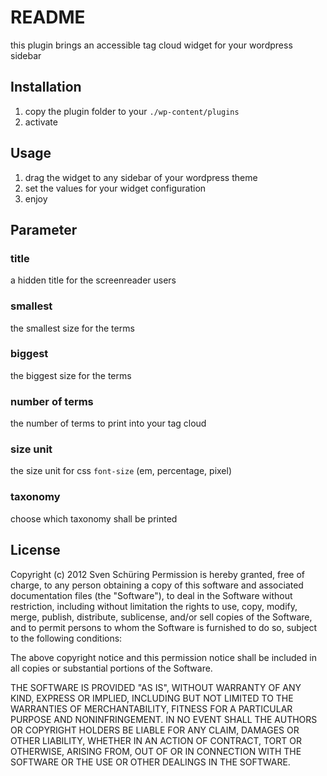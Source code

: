 # README

this plugin brings an accessible tag cloud widget for your wordpress sidebar

## Installation

1. copy the plugin folder to your `./wp-content/plugins`
2. activate

## Usage

1. drag the widget to any sidebar of your wordpress theme
2. set the values for your widget configuration
3. enjoy

## Parameter

### title

a hidden title for the screenreader users

### smallest

the smallest size for the terms

### biggest

the biggest size for the terms

### number of terms

the number of terms to print into your tag cloud

### size unit

the size unit for css `font-size` (em, percentage, pixel)

### taxonomy

choose which taxonomy shall be printed

## License

Copyright (c) 2012 Sven Schüring
Permission is hereby granted, free of charge, to any person obtaining a copy
of this software and associated documentation files (the "Software"), to deal
in the Software without restriction, including without limitation the rights
to use, copy, modify, merge, publish, distribute, sublicense, and/or sell
copies of the Software, and to permit persons to whom the Software is furnished
to do so, subject to the following conditions:

The above copyright notice and this permission notice shall be included in all
copies or substantial portions of the Software.

THE SOFTWARE IS PROVIDED "AS IS", WITHOUT WARRANTY OF ANY KIND, EXPRESS OR
IMPLIED, INCLUDING BUT NOT LIMITED TO THE WARRANTIES OF MERCHANTABILITY,
FITNESS FOR A PARTICULAR PURPOSE AND NONINFRINGEMENT. IN NO EVENT SHALL THE
AUTHORS OR COPYRIGHT HOLDERS BE LIABLE FOR ANY CLAIM, DAMAGES OR OTHER
LIABILITY, WHETHER IN AN ACTION OF CONTRACT, TORT OR OTHERWISE, ARISING FROM,
OUT OF OR IN CONNECTION WITH THE SOFTWARE OR THE USE OR OTHER DEALINGS IN
THE SOFTWARE.
